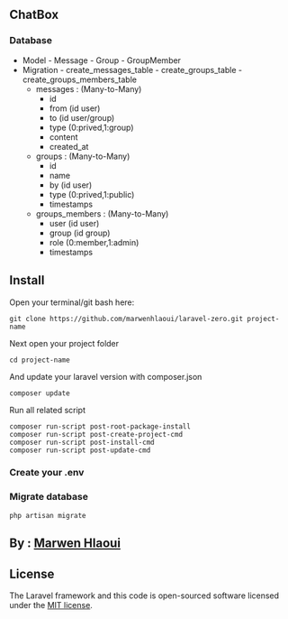 ## ChatBox
### Database
* Model 		- Message
				- Group
				- GroupMember
* Migration 	- create_messages_table
				- create_groups_table
				- create_groups_members_table
	+ messages : (Many-to-Many)
		* id
		* from (id user)
		* to (id user/group)
		* type (0:prived,1:group)
		* content
		* created_at
	+ groups : (Many-to-Many)
		* id
		* name
		* by (id user)
		* type (0:prived,1:public)
		* timestamps
	+ groups_members : (Many-to-Many)
		* user (id user)
		* group (id group)
		* role (0:member,1:admin)
		* timestamps
## Install

Open your terminal/git bash here:
```git
git clone https://github.com/marwenhlaoui/laravel-zero.git project-name 
```
Next open your project folder  
```git
cd project-name 
```
And update your laravel version with composer.json
```git
composer update 
``` 
Run all related script
```git
composer run-script post-root-package-install 
composer run-script post-create-project-cmd 
composer run-script post-install-cmd 
composer run-script post-update-cmd 
``` 

### Create your .env 

### Migrate database

```git
php artisan migrate
``` 
## By : [Marwen Hlaoui](https://marwenhlaoui.me) 
## License 
The Laravel framework and this code is open-sourced software licensed under the [MIT license](http://opensource.org/licenses/MIT).
